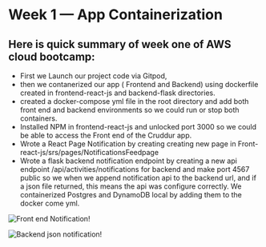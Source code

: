 # Week 1 — App Containerization

## Here is quick summary of week one of AWS cloud bootcamp:
- First we Launch our project code  via Gitpod,
- then we contanerized our app ( Frontend and Backend) using dockerfile created in frontend-react-js and backend-flask directories.
- created a docker-compose yml file in the root directory and add both front end and backend environments so we could run or stop both containers.
- Installed NPM in frontend-react-js and unlocked port 3000 so we could be able to access the Front end of the Cruddur app.
- Wrote a React Page Notification by creating creating new page in Front-react-js/srs/pages/NotificationsFeedpage
- Wrote a flask backend notification endpoint by creating a new api endpoint /api/activities/notifications for backend and make port 4567 public so we when we append  notification api to the backend url, and if a json file returned, this means the api was configure correctly.
  We containerized Postgres and DynamoDB local by adding them to the docker come yml.
  
  
![Front end Notification!](https://media.discordapp.net/attachments/1057351515905458279/1082677326925541377/front_notifications.PNG?width=749&height=326)

![Backend json notification!](https://media.discordapp.net/attachments/1057351515905458279/1082677326589988874/backend_json_api_for_activities_notifications_2.PNG?width=749&height=364)
